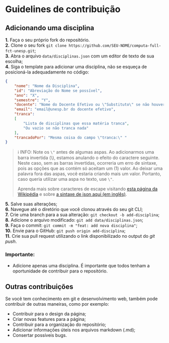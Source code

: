 # Guidelines de contribuição

## Adicionando uma disciplina

**1.** Faça o seu próprio fork do repositório.<br>
**2.** Clone o seu fork `git clone https://github.com/SEU-NOME/computa-full-fct-unesp.git`;<br>
**3.** Abra o arquivo `data/disciplinas.json` com um editor de texto de sua escolha;<br>
**4.** Siga o template para adicionar uma disciplina, não se esqueça de posicioná-la adequadamente no código:<br>
```json
{
    "nome": "Nome da Disciplina",
    "id": "Abreviação do Nome se possível",
    "ano": "X",
    "semestre": "Y",
    "docente": "Nome do Docente Efetivo ou \"Substituto\" se não houver docente efetivo",
    "email": "email@unesp.br do docente efetivo",
    "tranca":
    [
        "Lista de disciplinas que essa matéria tranca",
        "Ou vazio se não tranca nada"
    ],
    "trancadoPor": "Mesma coisa do campo \"tranca:\" "
}
```
> ℹ️ INFO: Note os `\"` antes de algumas aspas. Ao adicionarmos uma barra invertida (\\), estamos anulando o efeito do caractere seguinte. 
> Neste caso, sem as barras invertidas, ocorreria um erro de sintaxe, pois as opções que as contém só aceitam um (1) valor. Ao deixar uma palavra fora das aspas, você estaria criando mais um valor. 
> Portanto, caso queria utilizar uma aspa no texto, use `\"`.
>
> Aprenda mais sobre caracteres de escape visitando [esta página da Wikipédia](https://pt.wikipedia.org/wiki/Caractere_de_escape) e sobre [a sintaxe de json aqui (em inglês)](https://www.w3schools.com/js/js_json_syntax.asp).

**5.** Salve suas alterações;<br>
**6.** Navegue até o diretório que você clonou através do seu git CLI;<br>
**7.** Crie uma branch para a sua alteração: `git checkout -b add-disciplina`;<br>
**8.** Adicione o arquivo modificado: `git add data/disciplinas.json`;<br>
**9.** Faça o commit: `git commit -m "feat: add nova disciplina"`;<br>
**10.** Envie para o GitHub: `git push origin add-disciplina`;<br>
**11.** Crie sua pull request utilizando o link disponibilizado no output do *git push*.

### Importante:

- Adicione apenas uma disciplina. É importante que todos tenham a oportunidade de contribuir para o repositório.

## Outras contribuições

Se você tem conhecimento em git e desenvolvimento web, também pode contribuir de outras maneiras, como por exemplo:

- Contribuir para o design da página;
- Criar novas features para a página;
- Contribuir para a organização do repositório;
- Adicionar informações úteis nos arquivos markdown (.md);
- Consertar possíveis bugs.
